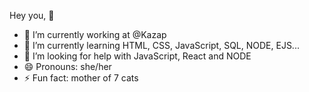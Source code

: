 Hey you, 👋

- 🔭 I’m currently working at @Kazap
- 🌱 I’m currently learning HTML, CSS, JavaScript, SQL, NODE, EJS...
- 🤔 I’m looking for help with JavaScript, React and NODE
- 😄 Pronouns: she/her
- ⚡ Fun fact: mother of 7 cats 


